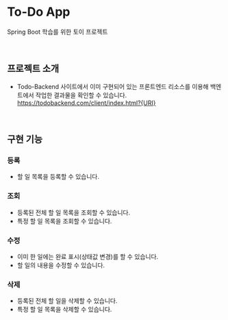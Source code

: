 # To-Do App
Spring Boot 학습를 위한 토이 프로젝트

<br>

## 프로젝트 소개

- Todo-Backend 사이트에서 이미 구현되어 있는 프론트엔드 리소스를 이용해 백엔트에서 작업한 결과물을 확인할 수 있습니다.
  https://todobackend.com/client/index.html?{URI}

<br>

## 구현 기능
### 등록
- 할 일 목록을 등록할 수 있습니다.

### 조회
- 등록된 전체 할 일 목록을 조회할 수 있습니다.
- 특정 할 일 목록을 조회할 수 있습니다.

### 수정
- 이미 한 일에는 완료 표시(상태값 변경)를 할 수 있습니다.
- 할 일의 내용을 수정할 수 있습니다.

### 삭제
- 등록된 전체 할 일을 삭제할 수 있습니다.
- 특정 할 일 목록을 삭제할 수 있습니다.
